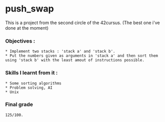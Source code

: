 # push_swap

This is a project from the second circle of the 42cursus. (The best one i've done at the moment)

### Objectives :
    * Implement two stacks : 'stack a' and 'stack b'.
    * Put the numbers given as arguments in 'stack a' and then sort them using 'stack b' with the least amout of instructions possible.

### Skills I learnt from it :
    * Some sorting algorithms
    * Problem solving, AI
    * Unix
    
### Final grade
    125/100.

